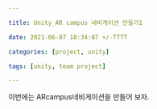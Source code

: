 ```yaml
---

title: Unity_AR campus 네비게이션 만들기1

date: 2021-06-07 18:34:07 +/-TTTT

categories: [project, unity]

tags: [unity, team project] 

---
```


이번에는 ARcampus네비게이션을 만들어 보자.

